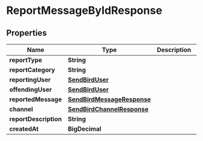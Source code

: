 

# ReportMessageByIdResponse


## Properties

Name | Type | Description | Notes
------------ | ------------- | ------------- | -------------
**reportType** | **String** |  |  [optional]
**reportCategory** | **String** |  |  [optional]
**reportingUser** | [**SendBirdUser**](SendBirdUser.md) |  |  [optional]
**offendingUser** | [**SendBirdUser**](SendBirdUser.md) |  |  [optional]
**reportedMessage** | [**SendBirdMessageResponse**](SendBirdMessageResponse.md) |  |  [optional]
**channel** | [**SendBirdChannelResponse**](SendBirdChannelResponse.md) |  |  [optional]
**reportDescription** | **String** |  |  [optional]
**createdAt** | **BigDecimal** |  |  [optional]



